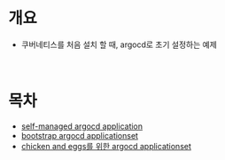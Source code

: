 # 개요
- 쿠버네티스를 처음 설치 할 때, argocd로 초기 설정하는 예제

<br />

# 목차
- [self-managed argocd application](./self-managed-applicaiton.yaml)
- [bootstrap argocd applicationset](./bootstrap-applicationset.yaml)
- [chicken and eggs를 위한 argocd applicationset](./apps-applicationset.yaml)
